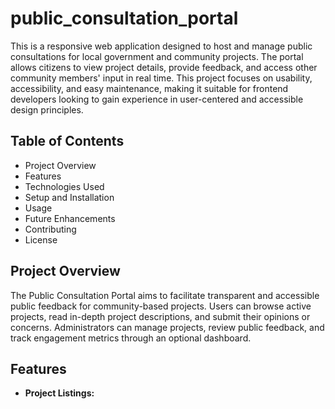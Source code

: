 # public_consultation_portal

This is a responsive web application designed to host and manage public consultations for local government and community projects. The portal allows citizens to view project details, provide feedback, and access other community members' input in real time. This project focuses on usability, accessibility, and easy maintenance, making it suitable for frontend developers looking to gain experience in user-centered and accessible design principles.

## Table of Contents

- Project Overview
- Features
- Technologies Used
- Setup and Installation
- Usage
- Future Enhancements
- Contributing
- License

## Project Overview

The Public Consultation Portal aims to facilitate transparent and accessible public feedback for community-based projects. Users can browse active projects, read in-depth project descriptions, and submit their opinions or concerns. Administrators can manage projects, review public feedback, and track engagement metrics through an optional dashboard.

## Features

- **Project Listings:**
